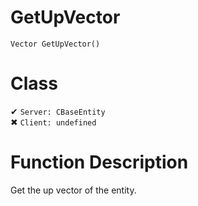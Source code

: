 # GetUpVector
```
Vector GetUpVector()
```
# Class
✔ `Server: CBaseEntity`  
✖ `Client: undefined`  

# Function Description
Get the up vector of the entity.
